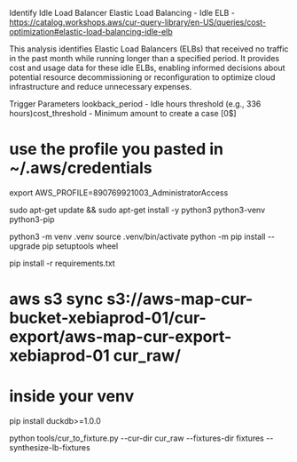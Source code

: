 Identify Idle Load Balancer
Elastic Load Balancing - Idle ELB - https://catalog.workshops.aws/cur-query-library/en-US/queries/cost-optimization#elastic-load-balancing-idle-elb


This analysis identifies Elastic Load Balancers (ELBs) that received no traffic in the past month while running longer than a specified period. It provides cost and usage data for these idle ELBs, enabling informed decisions about potential resource decommissioning or reconfiguration to optimize cloud infrastructure and reduce unnecessary expenses.




Trigger Parameters 
lookback_period - Idle hours threshold (e.g., 336 hours)cost_threshold - Minimum amount to create a case [0$]

# use the profile you pasted in ~/.aws/credentials
export AWS_PROFILE=890769921003_AdministratorAccess


sudo apt-get update && sudo apt-get install -y python3 python3-venv python3-pip

python3 -m venv .venv
source .venv/bin/activate
python -m pip install --upgrade pip setuptools wheel

pip install -r requirements.txt

# aws s3 sync s3://aws-map-cur-bucket-xebiaprod-01/cur-export/aws-map-cur-export-xebiaprod-01 cur_raw/


# inside your venv
pip install duckdb>=1.0.0


python tools/cur_to_fixture.py --cur-dir cur_raw --fixtures-dir fixtures --synthesize-lb-fixtures

